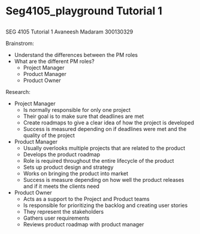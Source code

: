 # Seg4105_playground Tutorial 1

## 
SEG 4105 Tutorial 1
Avaneesh Madaram
300130329

Brainstrom:
  -	Understand the differences between the PM roles
  -	What are the different PM roles?
    - Project Manager
    - Product Manager
    -	Product Owner
   	
Research:
  -	Project Manager
    -	Is normally responsible for only one project
    -	Their goal is to make sure that deadlines are met
    -	Create roadmaps to give a clear idea of how the project is developed
    -	Success is measured depending on if deadlines were met and the quality of the project
  -	Product Manager
    -	Usually overlooks multiple projects that are related to the product
    -	Develops the product roadmap	
    -	Role is required throughout the entire lifecycle of the product
    -	Sets up product design and strategy
    -	Works on bringing the product into market
    -	Success is measure depending on how well the product releases and if it meets the clients need
  -	Product Owner
    -	Acts as a support to the Project and Product teams
    -	Is responsible for prioritizing the backlog and creating user stories
    -	They represent the stakeholders
    -	Gathers user requirements
    -	Reviews product roadmap with product manager
